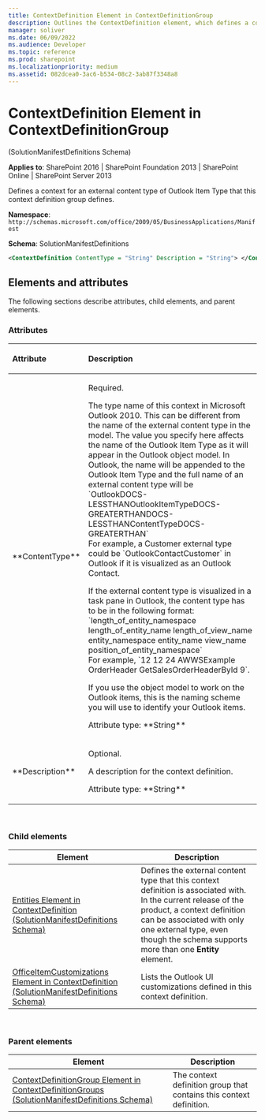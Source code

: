 ```yaml
---
title: ContextDefinition Element in ContextDefinitionGroup
description: Outlines the ContextDefinition element, which defines a context for an external content type of Outlook Item Type that this context definition group defines.
manager: soliver
ms.date: 06/09/2022
ms.audience: Developer
ms.topic: reference
ms.prod: sharepoint
ms.localizationpriority: medium
ms.assetid: 082dcea0-3ac6-b534-08c2-3ab87f3348a8
---
```


# ContextDefinition Element in ContextDefinitionGroup 

(SolutionManifestDefinitions Schema)

**Applies to**: SharePoint 2016 | SharePoint Foundation 2013 | SharePoint Online | SharePoint Server 2013

Defines a context for an external content type of Outlook Item Type that this context definition group defines.

**Namespace**: `http://schemas.microsoft.com/office/2009/05/BusinessApplications/Manifest`

**Schema**: SolutionManifestDefinitions

```XML
<ContextDefinition ContentType = "String" Description = "String"> </ContextDefinition>
```

## Elements and attributes

The following sections describe attributes, child elements, and parent elements.

### Attributes

<table>
<colgroup>
<col width="20%" />
<col width="80%" />
</colgroup>
<thead>
<tr class="header">
<th align="left"><p>Attribute</p></th>
<th align="left"><p>Description</p></th>
</tr>
</thead>
<tbody>
<tr class="odd">
<td align="left"><p>**ContentType**</p></td>
<td align="left"><p>Required.</p>
<p>The type name of this context in Microsoft Outlook 2010. This can be different from the name of the external content type in the model. The value you specify here affects the name of the Outlook Item Type as it will appear in the Outlook object model. In Outlook, the name will be appended to the Outlook Item Type and the full name of an external content type will be `OutlookDOCS-LESSTHANOutlookItemTypeDOCS-GREATERTHANDOCS-LESSTHANContentTypeDOCS-GREATERTHAN`<br/>For example, a Customer external type could be `OutlookContactCustomer` in Outlook if it is visualized as an Outlook Contact. 
<p>If the external content type is visualized in a task pane in Outlook, the content type has to be in the following format: `length_of_entity_namespace length_of_entity_name length_of_view_name entity_namespace entity_name view_name position_of_entity_namespace`<br/>For example, `12 12 24 AWWSExample OrderHeader GetSalesOrderHeaderById 9`.</p>
<p>If you use the object model to work on the Outlook items, this is the naming scheme you will use to identify your Outlook items.</p>
<p>Attribute type: **String**</p></td>
</tr>
<tr class="even">
<td align="left"><p>**Description**</p></td>
<td align="left"><p>Optional.</p>
<p>A description for the context definition.</p>
<p>Attribute type: **String**</p></td>
</tr>
</tbody>
</table>

<br/>

### Child elements

|Element|Description|
|----------|-----------|
|[Entities Element in ContextDefinition (SolutionManifestDefinitions Schema)](entities-element-in-contextdefinition-solutionmanifestdefinitions-schema.md)|Defines the external content type that this context definition is associated with. In the current release of the product, a context definition can be associated with only one external type, even though the schema supports more than one **Entity** element. |
|[OfficeItemCustomizations Element in ContextDefinition (SolutionManifestDefinitions Schema)](officeitemcustomizations-element-in-contextdefinition-solutionmanifestdefinition.md)|Lists the Outlook UI customizations defined in this context definition.|

<br/>

### Parent elements

|Element|Description|
|----------|-----------|
|[ContextDefinitionGroup Element in ContextDefinitionGroups (SolutionManifestDefinitions Schema)](contextdefinitiongroup-element-in-contextdefinitiongroups-solutionmanifestdefini.md)|The context definition group that contains this context definition.|

<br/>

<br/>








